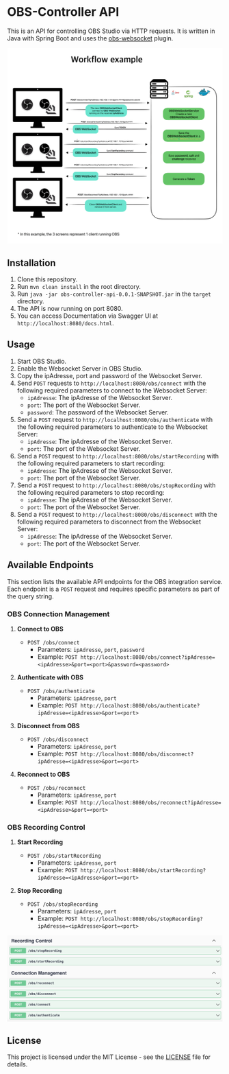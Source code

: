 # OBS-Controller API

This is an API for controlling OBS Studio via HTTP requests.
It is written in Java with Spring Boot and uses
the [obs-websocket](https://github.com/obsproject/obs-websocket/blob/master/docs/generated/protocol.md#startrecord)
plugin.

![OBS-Controller-API.png](assets/OBS-Controller-API.png)

## Installation

1. Clone this repository.
2. Run `mvn clean install` in the root directory.
3. Run `java -jar obs-controller-api-0.0.1-SNAPSHOT.jar` in the `target` directory.
4. The API is now running on port 8080.
5. You can access Documentation via Swagger UI at `http://localhost:8080/docs.html`.

## Usage

1. Start OBS Studio.
2. Enable the Websocket Server in OBS Studio.
3. Copy the ipAdresse, port and password of the Websocket Server.
4. Send `POST` requests to `http://localhost:8080/obs/connect` with the following required parameters to connect to the
   Websocket Server:
    - `ipAdresse`: The ipAdresse of the Websocket Server.
    - `port`: The port of the Websocket Server.
    - `password`: The password of the Websocket Server.
5. Send a `POST` request to `http://localhost:8080/obs/authenticate` with the following required parameters to
   authenticate to the Websocket Server:
    - `ipAdresse`: The ipAdresse of the Websocket Server.
    - `port`: The port of the Websocket Server.
6. Send a `POST` request to `http://localhost:8080/obs/startRecording` with the following required parameters to start
   recording:
    - `ipAdresse`: The ipAdresse of the Websocket Server.
    - `port`: The port of the Websocket Server.
7. Send a `POST` request to `http://localhost:8080/obs/stopRecording` with the following required parameters to stop
   recording:
    - `ipAdresse`: The ipAdresse of the Websocket Server.
    - `port`: The port of the Websocket Server.
8. Send a `POST` request to `http://localhost:8080/obs/disconnect` with the following required parameters to disconnect
   from the Websocket Server:
    - `ipAdresse`: The ipAdresse of the Websocket Server.
    - `port`: The port of the Websocket Server.

## Available Endpoints

This section lists the available API endpoints for the OBS integration service. Each endpoint is a `POST` request and
requires specific parameters as part of the query string.

### OBS Connection Management

1. **Connect to OBS**
    - `POST /obs/connect`
        - Parameters: `ipAdresse`, `port`, `password`
        - Example: `POST http://localhost:8080/obs/connect?ipAdresse=<ipAdresse>&port=<port>&password=<password>`

2. **Authenticate with OBS**
    - `POST /obs/authenticate`
        - Parameters: `ipAdresse`, `port`
        - Example: `POST http://localhost:8080/obs/authenticate?ipAdresse=<ipAdresse>&port=<port>`

3. **Disconnect from OBS**
    - `POST /obs/disconnect`
        - Parameters: `ipAdresse`, `port`
        - Example: `POST http://localhost:8080/obs/disconnect?ipAdresse=<ipAdresse>&port=<port>`

4. **Reconnect to OBS**
    - `POST /obs/reconnect`
        - Parameters: `ipAdresse`, `port`
        - Example: `POST http://localhost:8080/obs/reconnect?ipAdresse=<ipAdresse>&port=<port>`

### OBS Recording Control

1. **Start Recording**
    - `POST /obs/startRecording`
        - Parameters: `ipAdresse`, `port`
        - Example: `POST http://localhost:8080/obs/startRecording?ipAdresse=<ipAdresse>&port=<port>`

2. **Stop Recording**
    - `POST /obs/stopRecording`
        - Parameters: `ipAdresse`, `port`
        - Example: `POST http://localhost:8080/obs/stopRecording?ipAdresse=<ipAdresse>&port=<port>`

![swagger-doc.png](assets/swagger-doc.png)

## License

This project is licensed under the MIT License - see the [LICENSE](LICENSE) file for details.
